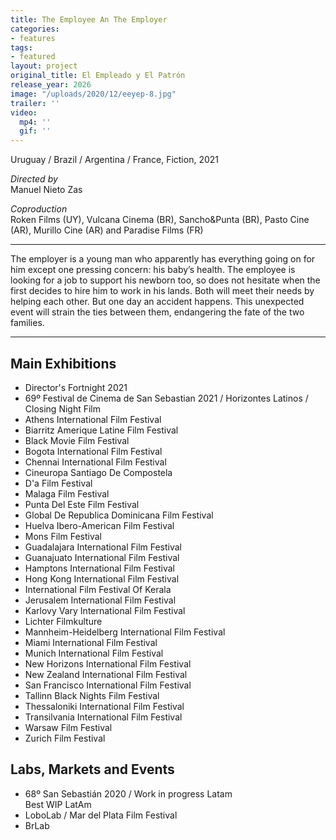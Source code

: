 ```yaml
---
title: The Employee An The Employer
categories:
- features
tags:
- featured
layout: project
original_title: El Empleado y El Patrón
release_year: 2026
image: "/uploads/2020/12/eeyep-8.jpg"
trailer: ''
video:
  mp4: ''
  gif: ''
---
```


Uruguay / Brazil / Argentina / France, Fiction, 2021

_Directed by_  
Manuel Nieto Zas

_Coproduction_  
Roken Films (UY), Vulcana Cinema (BR), Sancho&Punta (BR), Pasto Cine (AR), Murillo Cine (AR) and Paradise Films (FR)

***

The employer is a young man who apparently has everything going on for him except one pressing concern: his baby’s health. The employee is looking for a job to support his newborn too, so does not hesitate when the first decides to hire him to work in his lands. Both will meet their needs by helping each other. But one day an accident happens. This unexpected event will strain the ties between them, endangering the fate of the two families.

***

## Main Exhibitions

* Director's Fortnight 2021
* 69º Festival de Cinema de San Sebastian 2021 / Horizontes Latinos / Closing Night Film
* Athens International Film Festival
* Biarritz Amerique Latine Film Festival
* Black Movie Film Festival
* Bogota International Film Festival
* Chennai International Film Festival
* Cineuropa Santiago De Compostela
* D'a Film Festival
* Malaga Film Festival
* Punta Del Este Film Festival
* Global De Republica Dominicana Film Festival
* Huelva Ibero-American Film Festival
* Mons Film Festival
* Guadalajara International Film Festival
* Guanajuato International Film Festival
* Hamptons International Film Festival
* Hong Kong International Film Festival
* International Film Festival Of Kerala
* Jerusalem International Film Festival
* Karlovy Vary International Film Festival
* Lichter Filmkulture
* Mannheim-Heidelberg International Film Festival
* Miami International Film Festival
* Munich International Film Festival
* New Horizons International Film Festival
* New Zealand International Film Festival
* San Francisco International Film Festival
* Tallinn Black Nights Film Festival
* Thessaloniki International Film Festival
* Transilvania International Film Festival
* Warsaw Film Festival
* Zurich Film Festival

## Labs, Markets and Events

* 68º San Sebastián 2020 / Work in progress Latam  
  Best WIP LatAm
* LoboLab / Mar del Plata Film Festival
* BrLab